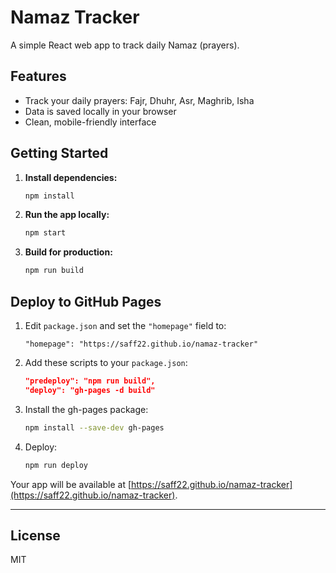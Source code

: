 # Namaz Tracker

A simple React web app to track daily Namaz (prayers).

## Features

- Track your daily prayers: Fajr, Dhuhr, Asr, Maghrib, Isha
- Data is saved locally in your browser
- Clean, mobile-friendly interface

## Getting Started

1. **Install dependencies:**
   ```bash
   npm install
   ```
2. **Run the app locally:**
   ```bash
   npm start
   ```
3. **Build for production:**
   ```bash
   npm run build
   ```

## Deploy to GitHub Pages

1. Edit `package.json` and set the `"homepage"` field to:
   ```
   "homepage": "https://saff22.github.io/namaz-tracker"
   ```
2. Add these scripts to your `package.json`:
   ```json
   "predeploy": "npm run build",
   "deploy": "gh-pages -d build"
   ```
3. Install the gh-pages package:
   ```bash
   npm install --save-dev gh-pages
   ```
4. Deploy:
   ```bash
   npm run deploy
   ```

Your app will be available at [https://saff22.github.io/namaz-tracker](https://saff22.github.io/namaz-tracker).

---

## License

MIT

